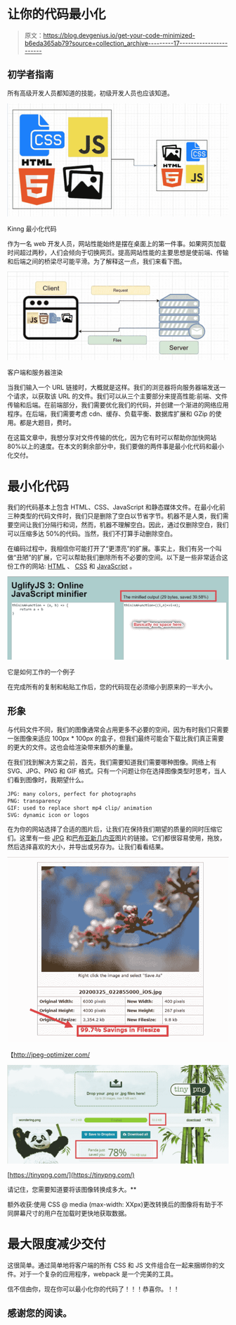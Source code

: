 # 让你的代码最小化

> 原文：<https://blog.devgenius.io/get-your-code-minimized-b6eda365ab79?source=collection_archive---------17----------------------->

## 初学者指南

所有高级开发人员都知道的技能，初级开发人员也应该知道。

![](img/ea11a79d8bb1c1bfe3ca8868ed7e137b.png)

Kinng 最小化代码

作为一名 web 开发人员，网站性能始终是摆在桌面上的第一件事。如果网页加载时间超过两秒，人们会倾向于切换网页。提高网站性能的主要思想是使前端、传输和后端之间的桥梁尽可能平滑。为了解释这一点，我们来看下图。

![](img/cad6f272b9e18b329c76f8271a5599d6.png)

客户端和服务器渲染

当我们输入一个 URL 链接时，大概就是这样。我们的浏览器将向服务器端发送一个请求，以获取该 URL 的文件。我们可以从三个主要部分来提高性能:前端、文件传输和后端。在前端部分，我们需要优化我们的代码，并创建一个渐进的网络应用程序。在后端，我们需要考虑 cdn、缓存、负载平衡、数据库扩展和 GZip 的使用。都是大题目，费时。

在这篇文章中，我想分享对文件传输的优化，因为它有时可以帮助你加快网站 80%以上的速度。在本文的剩余部分中，我们要做的两件事是最小化代码和最小化交付。

# 最小化代码

我们的代码基本上包含 HTML、CSS、JavaScript 和静态媒体文件。在最小化前三种类型的代码文件时，我们只是删除了空白以节省字节。机器不是人类，我们需要空间让我们分隔行和词，然而，机器不理解空白。因此，通过仅删除空白，我们可以压缩多达 50%的代码。当然，我们不打算手动删除空白。

在编码过程中，我相信你可能打开了“更漂亮”的扩展。事实上，我们有另一个叫做“丑陋”的扩展，它可以帮助我们删除所有不必要的空间。以下是一些非常适合这份工作的网站: [HTML](https://www.willpeavy.com/tools/minifier/) 、 [CSS](https://www.uglifycss.com/) 和 [JavaScript](https://skalman.github.io/UglifyJS-online/) 。

![](img/e50fb4904cacdf856b2926a6240e3a6a.png)

它是如何工作的一个例子

在完成所有的复制和粘贴工作后，您的代码现在必须缩小到原来的一半大小。

## 形象

与代码文件不同，我们的图像通常会占用更多不必要的空间，因为有时我们只需要一张图像来适应 100px * 100px 的盒子，但我们最终可能会下载比我们真正需要的更大的文件。这也会给渲染带来额外的重量。

在我们找到解决方案之前，首先，我们需要知道我们需要哪种图像。网络上有 SVG、JPG、PNG 和 GIF 格式。只有一个问题让你在选择图像类型时思考，当人们看到图像时，我期望什么。

```
JPG: many colors, perfect for photographs
PNG: transparency
GIF: used to replace short mp4 clip/ animation
SVG: dynamic icon or logos
```

在为你的网站选择了合适的图片后，让我们在保持我们期望的质量的同时压缩它们。这里有一些 [JPG](http://jpeg-optimizer.com/) 和[巴布亚新几内亚](https://tinypng.com/)图片的链接。它们都很容易使用，拖放，然后选择喜欢的大小，并导出或另存为。让我们看看结果。

![](img/2653991a597b542e152f17520f9fdabc.png)

【http://jpeg-optimizer.com/ 

![](img/d66a888f952d593523b6c24c71615360.png)

[https://tinypng.com/](https://tinypng.com/)

请记住，您需要知道要将该图像转换成多大。**

额外收获:使用 CSS @ media (max-width: XXpx)更改转换后的图像将有助于不同屏幕尺寸的用户在加载时更快地获取数据。

# 最大限度减少交付

这很简单。通过简单地将客户端的所有 CSS 和 JS 文件组合在一起来捆绑你的文件。对于一个复杂的应用程序，webpack 是一个完美的工具。

信不信由你，现在你可以最小化你的代码了！！！恭喜你。！！

## 感谢您的阅读。